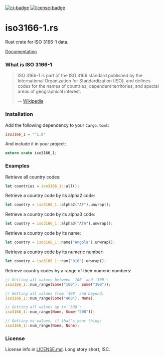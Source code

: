 [![ci-badge][]][ci] [![license-badge][]][license]

# iso3166-1.rs

Rust crate for ISO 3166-1 data.

[Documentation](http://docs.austinhellyer.me/iso3166_1)

### What is ISO 3166-1

> ISO 3166-1 is part of the ISO 3166 standard published by the International
> Organization for Standardization (ISO), and defines codes for the names of
> countries, dependent territories, and special areas of geographical interest.
>
> -- [Wikipedia](https://en.wikipedia.org/wiki/ISO_3166-1)

### Installation

Add the following dependency to your `Cargo.toml`:

```toml
iso3166_1 = "^1.0"
```

And include it in your project:

```rust
extern crate iso3166_1;
```

### Examples

Retrieve all country codes:

```rust
let countries = iso3166_1::all();
```

Retrieve a country code by its alpha2 code:

```rust
let country = iso3166_1::alpha2("AF").unwrap();
```

Retrieve a country code by its alpha3 code:

```rust
let country = iso3166_1::alpha3("ATA").unwrap();
```

Retrieve a country code by its name:

```rust
let country = iso3166_1::name("Angola").unwrap();
```

Retrieve a country code by its numeric number:

```rust
let country = iso3166_1::num("016").unwrap();
```

Retrieve country codes by a range of their numeric numbers:

```rust
// Getting all values between `100` and `300`:
iso3166_1::num_range(Some("100"), Some("300"));

// Getting all values from `400` and beyond:
iso3166_1::num_range(Some("400"), None);

// Getting all values up to `500`:
iso3166_1::num_range(None, Some("500"));

// Getting no values, if that's your thing:
iso3166_1::num_range(None, None);
```

### License

License info in [LICENSE.md]. Long story short, ISC.

[ci]: https://gitlab.com/kalasi/iso3166-1.rs/pipelines
[ci-badge]: https://gitlab.com/kalasi/iso3166-1.rs/badges/master/build.svg
[license]: https://opensource.org/licenses/ISC
[license-badge]: https://img.shields.io/badge/license-ISC-blue.svg?style=flat-square
[LICENSE.md]: https://gitlab.com/kalasi/iso3166-1.rs/blob/master/LICENSE.md
